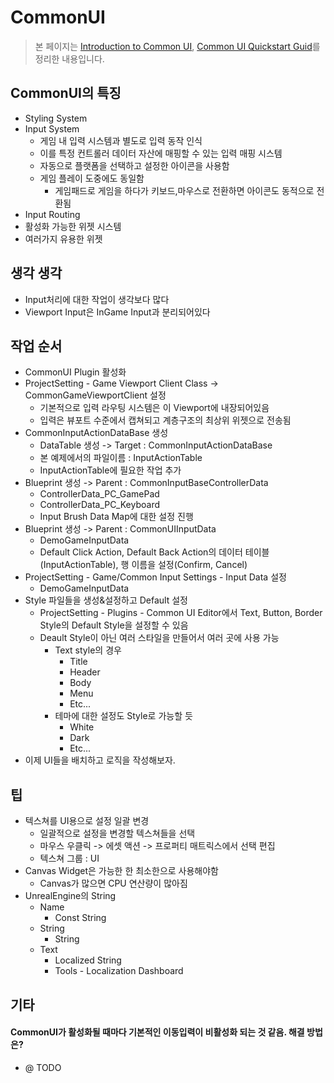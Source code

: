 # CommonUI

> 본 페이지는 [Introduction to Common UI](https://www.youtube.com/live/TTB5y-03SnE?si=jD3cqkcm8hYgOYEw), [Common UI Quickstart Guid](https://dev.epicgames.com/documentation/en-us/unreal-engine/common-ui-quickstart-guide-for-unreal-engine?application_version=5.0)를 정리한 내용입니다.

## CommonUI의 특징
- Styling System
- Input System
    - 게임 내 입력 시스템과 별도로 입력 동작 인식
    - 이를 특정 컨트롤러 데이터 자산에 매핑할 수 있는 입력 매핑 시스템
    - 자동으로 플랫폼을 선택하고 설정한 아이콘을 사용함
    - 게임 플레이 도중에도 동일함
        - 게임패드로 게임을 하다가 키보드,마우스로 전환하면 아이콘도 동적으로 전환됨
- Input Routing
- 활성화 가능한 위젯 시스템
- 여러가지 유용한 위젯

## 생각 생각
- Input처리에 대한 작업이 생각보다 많다
- Viewport Input은 InGame Input과 분리되어있다


## 작업 순서
- CommonUI Plugin 활성화
- ProjectSetting - Game Viewport Client Class -> CommonGameViewportClient 설정
    - 기본적으로 입력 라우팅 시스템은 이 Viewport에 내장되어있음
    - 입력은 뷰포트 수준에서 캡쳐되고 계층구조의 최상위 위젯으로 전송됨
- CommonInputActionDataBase 생성
    - DataTable 생성 -> Target : CommonInputActionDataBase
    - 본 예제에서의 파일이름 : InputActionTable
    - InputActionTable에 필요한 작업 추가
- Blueprint 생성 -> Parent : CommonInputBaseControllerData
    - ControllerData_PC_GamePad
    - ControllerData_PC_Keyboard
    - Input Brush Data Map에 대한 설정 진행
- Blueprint 생성 -> Parent : CommonUIInputData
    - DemoGameInputData
    - Default Click Action, Default Back Action의 데이터 테이블(InputActionTable), 행 이름을 설정(Confirm, Cancel)
- ProjectSetting - Game/Common Input Settings - Input Data 설정
    - DemoGameInputData
- Style 파일들을 생성&설정하고 Default 설정
    - ProjectSetting - Plugins - Common UI Editor에서 Text, Button, Border Style의 Default Style을 설정할 수 있음
    - Deault Style이 아닌 여러 스타일을 만들어서 여러 곳에 사용 가능
        - Text style의 경우
            - Title
            - Header
            - Body
            - Menu
            - Etc...
        - 테마에 대한 설정도 Style로 가능할 듯
            - White
            - Dark
            - Etc...
- 이제 UI들을 배치하고 로직을 작성해보자.

## 팁
- 텍스쳐를 UI용으로 설정 일괄 변경
    - 일괄적으로 설정을 변경할 텍스쳐들을 선택
    - 마우스 우클릭 -> 에셋 액션 -> 프로퍼티 매트릭스에서 선택 편집
    - 텍스쳐 그룹 : UI
- Canvas Widget은 가능한 한 최소한으로 사용해야함
    - Canvas가 많으면 CPU 연산량이 많아짐
- UnrealEngine의 String
    - Name
        - Const String
    - String
        - String
    - Text
        - Localized String
        - Tools - Localization Dashboard

## 기타
#### CommonUI가 활성화될 때마다 기본적인 이동입력이 비활성화 되는 것 같음. 해결 방법은?
- @ TODO

